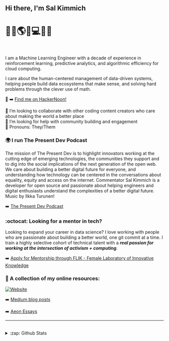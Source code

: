 <p align="center">

## Hi there, I'm Sal Kimmich 
# :signal_strength:✨:earth_americas:✨:computer:✨:globe_with_meridians:

<br />
</p>

I am a Machine Learning Engineer with a decade of experience in reinforcement learning, predictive analytics, and algorithmic efficiency for cloud computing. 

I care about the human-centered management of data-driven systems, helping people build data ecosystems that make sense, and solving hard problems through the clever use of math.

👋
➡️ [Find me on HackerNoon!](https://hackernoon.com/u/salkimmich)

:busts_in_silhouette: I’m looking to collaborate with other coding content creators who care about making the world a better place <br />
:thought_balloon: I’m looking for help with community building and engagement <br />
:ferris_wheel: Pronouns: They/Them <br />

### 🌍 I run The Present Dev Podcast
The mission of The Present Dev is to highlight innovators working at the cutting edge of emerging technologies, the communities they support and to dig into the social implications of the next generation of the open web. We care about building a better digital future for everyone, and understanding how technology can be centered in the conversations about equality, equity and access on the internet. Commentator Sal Kimmich is a developer for open source and passionate about helping engineers and digital enthusiasts understand the complexities of a better digital future. Music by Ilkka Turunen!

➡️ [The Present Dev Podcast](https://anchor.fm/the-present-dev)

### 	:octocat: Looking for a mentor in tech? 

Looking to expand your career in data science? I love working with people who are passionate about building a better world, one git commit at a time. I train a highly selective cohort of technical talent with a ***real passion for working at the intersection of activism + computing***. 

➡️ [Apply for Mentorship through FLIK - Female Laboratory of Innovative Knowledge](https://portal.weareflik.com/)

### 📕 A collection of my online resources:


[![Website](https://img.shields.io/website?label=salkimmich.com&style=for-the-badge&url=https%3A%2F%2Fsalkimmich.com)](https://salkimmich.com)

➡️ [Medium blog posts](https://medium.com/@sarakimmich)
<br />

➡️ [Aeon Essays](https://aeon.co/users/sara-kimmich)

---

<br />
<details>
  <summary>:zap: Github Stats</summary>

  <img align="left" alt="My Github Stats" src="https://github-readme-stats.vercel.app/api?username=salkimmich&show_icons=true&hide_border=true" />
<br />

---
[linkedin]: https://linkedin.com/in/salkimmich
[website]: https://salkimmich.com
[twitter]: https://twitter.com/Kimmich_Compute
[instagram]: https://instagram.com/sal_sees_the_world
[webdevplaylist]: https://www.linkedin.com/in/salkimmich/


---
</br>

### Oh, before you leave, here's my favorite spoken word poem,
### I hope you are as inspired by [The Pragmatist's Guide to Magic](https://www.youtube.com/watch?v=WA7LPK2iHq4) as I am!

<a href="https://www.youtube.com/watch?v=WA7LPK2iHq4">
	<img src="https://i.ytimg.com/vi/WA7LPK2iHq4/hqdefault.jpg"  alt="a spoken word poet on stage"></img>
</a>
